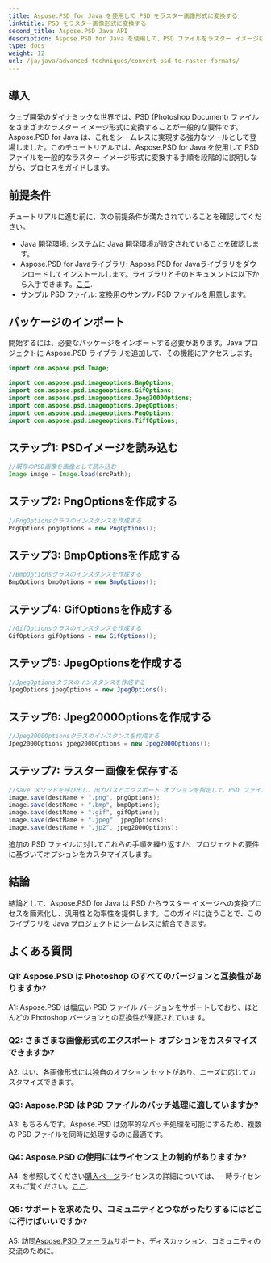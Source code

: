 ```yaml
---
title: Aspose.PSD for Java を使用して PSD をラスター画像形式に変換する
linktitle: PSD をラスター画像形式に変換する
second_title: Aspose.PSD Java API
description: Aspose.PSD for Java を使用して、PSD ファイルをラスター イメージに簡単に変換できます。ステップ バイ ステップのガイダンス、多彩なエクスポート オプション、シームレスな統合について説明します。
type: docs
weight: 12
url: /ja/java/advanced-techniques/convert-psd-to-raster-formats/
---
```

## 導入

ウェブ開発のダイナミックな世界では、PSD (Photoshop Document) ファイルをさまざまなラスター イメージ形式に変換することが一般的な要件です。Aspose.PSD for Java は、これをシームレスに実現する強力なツールとして登場しました。このチュートリアルでは、Aspose.PSD for Java を使用して PSD ファイルを一般的なラスター イメージ形式に変換する手順を段階的に説明しながら、プロセスをガイドします。

## 前提条件

チュートリアルに進む前に、次の前提条件が満たされていることを確認してください。

- Java 開発環境: システムに Java 開発環境が設定されていることを確認します。
-  Aspose.PSD for Javaライブラリ: Aspose.PSD for Javaライブラリをダウンロードしてインストールします。ライブラリとそのドキュメントは以下から入手できます。[ここ](https://reference.aspose.com/psd/java/).
- サンプル PSD ファイル: 変換用のサンプル PSD ファイルを用意します。

## パッケージのインポート

開始するには、必要なパッケージをインポートする必要があります。Java プロジェクトに Aspose.PSD ライブラリを追加して、その機能にアクセスします。

```java
import com.aspose.psd.Image;

import com.aspose.psd.imageoptions.BmpOptions;
import com.aspose.psd.imageoptions.GifOptions;
import com.aspose.psd.imageoptions.Jpeg2000Options;
import com.aspose.psd.imageoptions.JpegOptions;
import com.aspose.psd.imageoptions.PngOptions;
import com.aspose.psd.imageoptions.TiffOptions;
```

## ステップ1: PSDイメージを読み込む

```java
//既存のPSD画像を画像として読み込む
Image image = Image.load(srcPath);
```

## ステップ2: PngOptionsを作成する

```java
//PngOptionsクラスのインスタンスを作成する
PngOptions pngOptions = new PngOptions();
```

## ステップ3: BmpOptionsを作成する

```java
//BmpOptionsクラスのインスタンスを作成する
BmpOptions bmpOptions = new BmpOptions();
```

## ステップ4: GifOptionsを作成する

```java
//GifOptionsクラスのインスタンスを作成する
GifOptions gifOptions = new GifOptions();
```

## ステップ5: JpegOptionsを作成する

```java
//JpegOptionsクラスのインスタンスを作成する
JpegOptions jpegOptions = new JpegOptions();
```

## ステップ6: Jpeg2000Optionsを作成する

```java
//Jpeg2000Optionsクラスのインスタンスを作成する
Jpeg2000Options jpeg2000Options = new Jpeg2000Options();
```

## ステップ7: ラスター画像を保存する

```java
//save メソッドを呼び出し、出力パスとエクスポート オプションを指定して、PSD ファイルをさまざまなラスター ファイル形式に変換します。
image.save(destName + ".png", pngOptions);
image.save(destName + ".bmp", bmpOptions);
image.save(destName + ".gif", gifOptions);
image.save(destName + ".jpeg", jpegOptions);
image.save(destName + ".jp2", jpeg2000Options);
```

追加の PSD ファイルに対してこれらの手順を繰り返すか、プロジェクトの要件に基づいてオプションをカスタマイズします。

## 結論

結論として、Aspose.PSD for Java は PSD からラスター イメージへの変換プロセスを簡素化し、汎用性と効率性を提供します。このガイドに従うことで、このライブラリを Java プロジェクトにシームレスに統合できます。

## よくある質問

### Q1: Aspose.PSD は Photoshop のすべてのバージョンと互換性がありますか?

A1: Aspose.PSD は幅広い PSD ファイル バージョンをサポートしており、ほとんどの Photoshop バージョンとの互換性が保証されています。

### Q2: さまざまな画像形式のエクスポート オプションをカスタマイズできますか?

A2: はい、各画像形式には独自のオプション セットがあり、ニーズに応じてカスタマイズできます。

### Q3: Aspose.PSD は PSD ファイルのバッチ処理に適していますか?

A3: もちろんです。Aspose.PSD は効率的なバッチ処理を可能にするため、複数の PSD ファイルを同時に処理するのに最適です。

### Q4: Aspose.PSD の使用にはライセンス上の制約がありますか?

 A4: を参照してください[購入ページ](https://purchase.aspose.com/buy)ライセンスの詳細については、一時ライセンスもご覧ください。[ここ](https://purchase.aspose.com/temporary-license/).

### Q5: サポートを求めたり、コミュニティとつながったりするにはどこに行けばいいですか?

 A5: 訪問[Aspose.PSD フォーラム](https://forum.aspose.com/c/psd/34)サポート、ディスカッション、コミュニティの交流のために。
